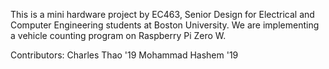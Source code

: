 This is a mini hardware project by EC463, Senior Design for Electrical and Computer Engineering students at Boston University. We are implementing a vehicle counting program on Raspberry Pi Zero W.

Contributors:
Charles Thao '19
Mohammad Hashem '19
